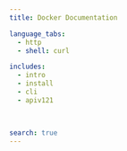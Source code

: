 ```yaml
---
title: Docker Documentation

language_tabs:
  - http
  - shell: curl

includes:
  - intro
  - install
  - cli
  - apiv121
  


search: true
---
```




